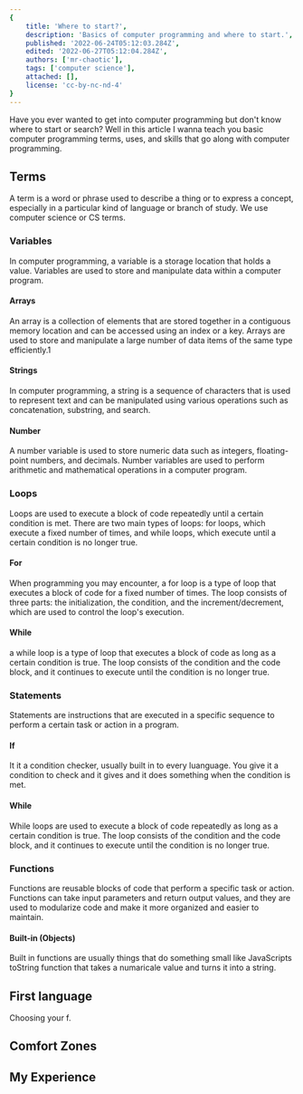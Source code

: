 ```yaml
---
{
    title: 'Where to start?',
    description: 'Basics of computer programming and where to start.',
    published: '2022-06-24T05:12:03.284Z',
    edited: '2022-06-27T05:12:04.284Z',
    authors: ['mr-chaotic'],
    tags: ['computer science'],
    attached: [],
    license: 'cc-by-nc-nd-4'
}
---
```


Have you ever wanted to get into computer programming but don't know where to start or search? Well in this article I wanna teach you basic computer programming terms, uses, and skills that go along with computer programming.

## Terms
A term is a word or phrase used to describe a thing or to express a concept, especially in a particular kind of language or branch of study. We use computer science or CS terms.

### Variables
In computer programming, a variable is a storage location that holds a value. Variables are used to store and manipulate data within a computer program.

#### Arrays
An array is a collection of elements that are stored together in a contiguous memory location and can be accessed using an index or a key. Arrays are used to store and manipulate a large number of data items of the same type efficiently.1 

#### Strings
In computer programming, a string is a sequence of characters that is used to represent text and can be manipulated using various operations such as concatenation, substring, and search.

#### Number
A number variable is used to store numeric data such as integers, floating-point numbers, and decimals. Number variables are used to perform arithmetic and mathematical operations in a computer program.

### Loops
Loops are used to execute a block of code repeatedly until a certain condition is met. There are two main types of loops: for loops, which execute a fixed number of times, and while loops, which execute until a certain condition is no longer true.

#### For
When programming you may encounter, a for loop is a type of loop that executes a block of code for a fixed number of times. The loop consists of three parts: the initialization, the condition, and the increment/decrement, which are used to control the loop's execution.

#### While
a while loop is a type of loop that executes a block of code as long as a certain condition is true. The loop consists of the condition and the code block, and it continues to execute until the condition is no longer true.

### Statements
Statements are instructions that are executed in a specific sequence to perform a certain task or action in a program.

#### If
It it a condition checker, usually built in to every luanguage. You give it a condition to check and it gives and it does something when the condition is met.

#### While
While loops are used to execute a block of code repeatedly as long as a certain condition is true. The loop consists of the condition and the code block, and it continues to execute until the condition is no longer true.

### Functions
Functions are reusable blocks of code that perform a specific task or action. Functions can take input parameters and return output values, and they are used to modularize code and make it more organized and easier to maintain.

#### Built-in (Objects)
Built in functions are usually things that do something small like JavaScripts toString function that takes a numaricale value and turns it into a string.

## First language
Choosing your f.


## Comfort Zones



## My Experience
